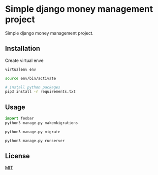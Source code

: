 # Simple django money management project

Simple django money management project.

## Installation

Create virtual enve

```bash
virtualenv env

source env/bin/activate

# install python packages
pip3 install -r requirements.txt
```

## Usage

```python
import foobar
python3 manage.py makemkigrations

python3 manage.py migrate

python3 manage.py runserver
```

## License
[MIT](https://choosealicense.com/licenses/mit/)
